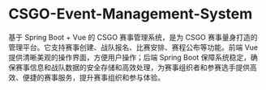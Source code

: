 # CSGO-Event-Management-System
基于 Spring Boot + Vue 的 CSGO 赛事管理系统，是为 CSGO 赛事量身打造的管理平台。它支持赛事创建、战队报名、比赛安排、赛程公布等功能。前端 Vue 提供清晰美观的操作界面，方便用户操作；后端 Spring Boot 保障系统稳定，确保赛事信息和战队数据的安全存储和高效处理，为赛事组织者和参赛选手提供高效、便捷的赛事服务，提升赛事组织和参与体验。
